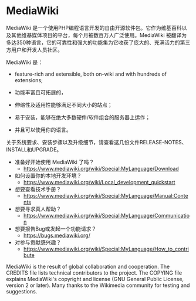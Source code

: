 # MediaWiki

MediaWiki 是一个使用PHP编程语言开发的自由开源软件包。它作为维基百科以及其他维基媒体项目的平台，每个月被数百万人广泛使用。MediaWiki 被翻译为多达350种语言，它的可靠性和强大的功能集为它收获了庞大的、充满活力的第三方用户和开发人员社区。

MediaWiki 是：

* feature-rich and extensible, both on-wiki and with hundreds of extensions;

* 功能丰富且可拓展的，
* 伸缩性及适用性能够满足不同大小的站点；
* 易于安装，能够在绝大多数硬件/软件组合的服务器上运作；
* 并且可以使用你的语言。

关于系统要求、安装步骤以及升级细节，请查看这几份文件RELEASE-NOTES、INSTALL和UPGRADE。

* 准备好开始使用 MediaWiki 了吗？
  * https://www.mediawiki.org/wiki/Special:MyLanguage/Download
* 如何设置你的本地开发环境？
  * https://www.mediawiki.org/wiki/Local_development_quickstart
* 想要查看技术手册？
  * https://www.mediawiki.org/wiki/Special:MyLanguage/Manual:Contents
* 想要寻求真人帮助？
  * https://www.mediawiki.org/wiki/Special:MyLanguage/Communication
* 想要报告Bug或发起一个功能请求？
  * https://bugs.mediawiki.org/
* 对参与贡献感兴趣？
  * https://www.mediawiki.org/wiki/Special:MyLanguage/How_to_contribute

MediaWiki is the result of global collaboration and cooperation. The CREDITS
file lists technical contributors to the project. The COPYING file explains
MediaWiki's copyright and license (GNU General Public License, version 2 or
later). Many thanks to the Wikimedia community for testing and suggestions.
